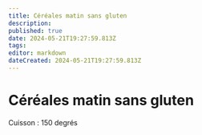 ```yaml
---
title: Céréales matin sans gluten
description: 
published: true
date: 2024-05-21T19:27:59.813Z
tags: 
editor: markdown
dateCreated: 2024-05-21T19:27:59.813Z
---
```


# Céréales matin sans gluten

Cuisson : 150 degrés

